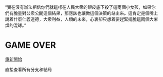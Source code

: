 “實在沒有辦法相信你們就這樣在人民大衆的眼皮底下殺了這兩個小女孩，如果你們有膽量對公衆公開這個結果，那應該也讓做這個決策的站出來。這肯定是個嘴上說着什麼仁義道德，大衆利益，人類的未來，心裏卻只想着要趕緊擺脫這兩個大麻煩的混球。”


# GAME OVER

[重新開始](index.md)

直接查看所有分支和結局
